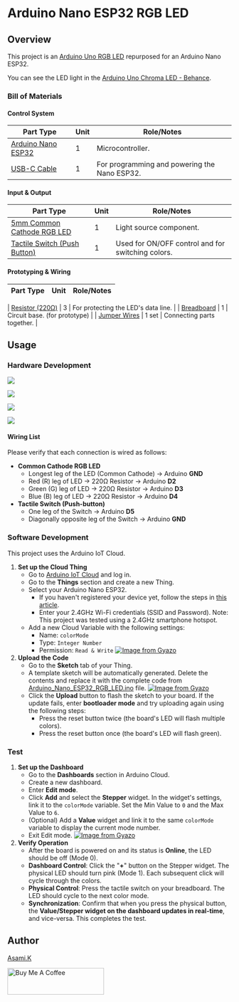 # Arduino Nano ESP32 RGB LED

## Overview

This project is an [Arduino Uno RGB LED](https://github.com/asamiile/diy-electronics/tree/main/Arduino_Uno_RGB_LED) repurposed for an Arduino Nano ESP32.

You can see the LED light in the [Arduino Uno Chroma LED - Behance](https://www.behance.net/gallery/229627251/Arduino-Uno-Chroma-LED).


### Bill of Materials

#### Control System

| Part Type                                     | Unit | Role/Notes                                   |
| --------------------------------------------- | ---- | -------------------------------------------- |
| [Arduino Nano ESP32](https://amzn.to/452q2dH) | 1    | Microcontroller.                             |
| [USB-C Cable](https://amzn.to/4lU4bdZ)        | 1    | For programming and powering the Nano ESP32. |


#### Input & Output

| Part Type                                               | Unit | Role/Notes                                        |
| ------------------------------------------------------- | ---- | ------------------------------------------------- |
| [5mm Common Cathode RGB LED](https://amzn.to/4lmJuaE)   | 1    | Light source component.                           |
| [Tactile Switch (Push Button)](https://amzn.to/3T0gNUF) | 1    | Used for ON/OFF control and for switching colors. |


#### Prototyping & Wiring

| Part Type                                               | Unit  | Role/Notes                                        |
| ------------------------------------------------------- | ----- | ------------------------------------------------- |

| [Resistor (220Ω)](https://amzn.to/4kMejW2) | 3     | For protecting the LED's data line. |
| [Breadboard](https://amzn.to/40bMzlk)      | 1     | Circuit base. (for prototype)       |
| [Jumper Wires](https://amzn.to/45voWYC)    | 1 set | Connecting parts together.          |


## Usage

### Hardware Development

![](https://mir-s3-cdn-cf.behance.net/project_modules/fs_webp/032252232222857.68984c6f142d3.jpg)

![](https://mir-s3-cdn-cf.behance.net/project_modules/hd_webp/1095e9232222857.68984c6f139e4.jpg)

![](https://mir-s3-cdn-cf.behance.net/project_modules/fs_webp/5c3228232222857.68984c6f148b3.jpg)

![](https://mir-s3-cdn-cf.behance.net/project_modules/fs_webp/3b2910232222857.68984c6f150ae.jpg)


#### Wiring List

Please verify that each connection is wired as follows:

- **Common Cathode RGB LED**
  - Longest leg of the LED (Common Cathode) → Arduino **GND**
  - Red (R) leg of LED → 220Ω Resistor → Arduino **D2**
  - Green (G) leg of LED → 220Ω Resistor → Arduino **D3**
  - Blue (B) leg of LED → 220Ω Resistor → Arduino **D4**
- **Tactile Switch (Push-button)**
  - One leg of the Switch → Arduino **D5**
  - Diagonally opposite leg of the Switch → Arduino **GND**


### Software Development

This project uses the Arduino IoT Cloud.

1. **Set up the Cloud Thing**
   - Go to [Arduino IoT Cloud](https://cloud.arduino.cc/) and log in.
   - Go to the **Things** section and create a new Thing.
   - Select your Arduino Nano ESP32.
     - If you haven't registered your device yet, follow the steps in [this article](https://docs.arduino.cc/tutorials/nano-esp32/cloud-setup/).
     - Enter your 2.4GHz Wi-Fi credentials (SSID and Password). 
      Note: This project was tested using a 2.4GHz smartphone hotspot.
   - Add a new Cloud Variable with the following settings:
     - Name: `colorMode`
     - Type: `Integer Number`
     - Permission: `Read & Write`
    [![Image from Gyazo](https://i.gyazo.com/1ab5feb8a2e3802c23280b4c67604f26.png)](https://gyazo.com/1ab5feb8a2e3802c23280b4c67604f26)
2. **Upload the Code**
   - Go to the **Sketch** tab of your Thing.
   - A template sketch will be automatically generated. Delete the contents and replace it with the complete code from [Arduino_Nano_ESP32_RGB_LED.ino](https://github.com/asamiile/diy-electronics/tree/main/Arduino_Nano_ESP32_RGB_LED/sketch/Arduino_Nano_ESP32_RGB_LED/Arduino_Nano_ESP32_RGB_LED.ino) file.
    [![Image from Gyazo](https://i.gyazo.com/5e2e5a0bee07afac0b680496551c4410.png)](https://gyazo.com/5e2e5a0bee07afac0b680496551c4410)
   - Click the **Upload** button to flash the sketch to your board. If the update fails, enter **bootloader mode** and try uploading again using the following steps:
     - Press the reset button twice (the board's LED will flash multiple colors).
     - Press the reset button once (the board's LED will flash green).


### Test

1. **Set up the Dashboard** 
   - Go to the **Dashboards** section in Arduino Cloud.
   - Create a new dashboard.
   - Enter **Edit mode**.
   - Click **Add** and select the **Stepper** widget. In the widget's settings, link it to the `colorMode` variable. Set the Min Value to `0` and the Max Value to `6`.
   - (Optional) Add a **Value** widget and link it to the same `colorMode` variable to display the current mode number.
   - Exit Edit mode.
    [![Image from Gyazo](https://i.gyazo.com/94192f1e5d906190a007f4fb6ecdc9c7.png)](https://gyazo.com/94192f1e5d906190a007f4fb6ecdc9c7)
2. **Verify Operation** 
   - After the board is powered on and its status is **Online**, the LED should be off (Mode 0).
   - **Dashboard Control**: Click the "**+**" button on the Stepper widget. The physical LED should turn pink (Mode 1). Each subsequent click will cycle through the colors.
   - **Physical Control**: Press the tactile switch on your breadboard. The LED should cycle to the next color mode.
   - **Synchronization**: Confirm that when you press the physical button, the **Value/Stepper widget on the dashboard updates in real-time**, and vice-versa. This completes the test.


## Author

[Asami.K](https://asami.tokyo/)

<a href="https://www.buymeacoffee.com/asamiile" target="_blank"><img src="https://cdn.buymeacoffee.com/buttons/v2/default-yellow.png" alt="Buy Me A Coffee" style="height: 60px !important;width: 217px !important;" ></a>

